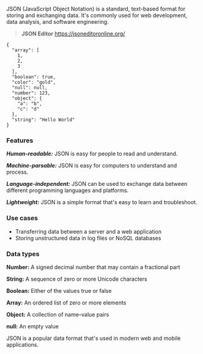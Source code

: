 JSON (JavaScript Object Notation) is a standard, text-based format for storing and exchanging data. It's commonly used for web development, data analysis, and software engineering. 

> **JSON Editor** https://jsoneditoronline.org/

```
{
  "array": [
    1,
    2,
    3
  ],
  "boolean": true,
  "color": "gold",
  "null": null,
  "number": 123,
  "object": {
    "a": "b",
    "c": "d"
  },
  "string": "Hello World"
}
```


### Features

**_Human-readable:_** JSON is easy for people to read and understand. 

**_Machine-parsable:_** JSON is easy for computers to understand and process. 

**_Language-independent:_** JSON can be used to exchange data between different programming languages and platforms. 

**_Lightweight:_** JSON is a simple format that's easy to learn and troubleshoot. 

### Use cases 

- Transferring data between a server and a web application
- Storing unstructured data in log files or NoSQL databases

### Data types 

**Number:** A signed decimal number that may contain a fractional part

**String:** A sequence of zero or more Unicode characters

**Boolean:** Either of the values true or false

**Array:** An ordered list of zero or more elements

**Object:** A collection of name–value pairs

**null:** An empty value

JSON is a popular data format that's used in modern web and mobile applications. 
